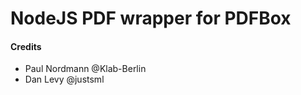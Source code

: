 # NodeJS PDF wrapper for PDFBox

#### Credits

* Paul Nordmann     @Klab-Berlin
* Dan Levy          @justsml

